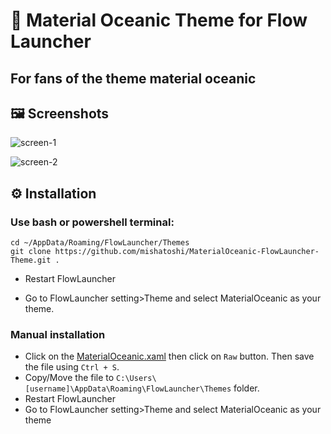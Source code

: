# 🎨 Material Oceanic Theme for Flow Launcher
## For fans of the theme material oceanic

## 🖼️ Screenshots

![screen-1](https://user-images.githubusercontent.com/110047849/214605250-0f4d63a7-91ff-4aad-9e68-0d35cfa41041.png)

![screen-2](https://user-images.githubusercontent.com/110047849/214605265-d7c29a4f-bad7-4d24-bbf0-9c0f212e3506.png)

## ⚙️ Installation

### Use bash or powershell terminal:

```Shell
cd ~/AppData/Roaming/FlowLauncher/Themes
git clone https://github.com/mishatoshi/MaterialOceanic-FlowLauncher-Theme.git .
```
- Restart FlowLauncher

- Go to FlowLauncher setting>Theme and select MaterialOceanic as your theme.

### Manual installation
- Click on the [MaterialOceanic.xaml](https://github.com/mishatoshi/MaterialOceanic-FlowLauncher-Theme/blob/master/MaterialOceanic.xaml) then click on `Raw` button. Then save the file using `Ctrl + S`.
- Copy/Move the file to `C:\Users\[username]\AppData\Roaming\FlowLauncher\Themes` folder.
- Restart FlowLauncher
- Go to FlowLauncher setting>Theme and select MaterialOceanic as your theme
